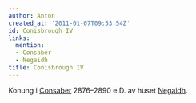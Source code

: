 ```yaml
---
author: Anton
created_at: '2011-01-07T09:53:54Z'
id: Conisbrough IV
links:
  mention:
  - Consaber
  - Negaidh
title: Conisbrough IV
---
```


Konung i [Consaber] 2876–2890 e.D. av huset [Negaidh].

  [Consaber]: Consaber
  [Negaidh]: Negaidh
